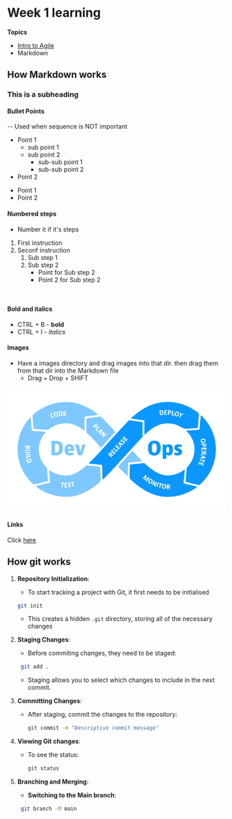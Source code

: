 
# Week 1 learning

**Topics**
* [Intro to Agile](agile/README.md)
* Markdown

##  How Markdown works
### This is a subheading

#### Bullet Points

-- Used when sequence is NOT important

* Point 1
    * sub point 1
    * sub point 2
        * sub-sub point 1
        * sub-sub point 2
* Point 2

- Point 1
- Point 2


#### Numbered steps

- Number it if it's steps

1. First instruction
2. Seconf instruction
    1. Sub step 1
    2. Sub step 2
        * Point for Sub step 2
        * Point 2 for Sub step 2

<br>

#### Bold and italics

* CTRL + B - **bold**
* CTRL + I - *italics*


#### Images

* Have a images directory and drag images into that dir. then drag them from that dir into the Markdown file
    * Drag + Drop + SHIFT

![alt text](images/13429_ILL_DevOpsLoop.png)

#### Links

Click [here](http://google.com)


## How git works

1. **Repository Initialization**:
    - To start tracking a project with Git, it first needs to be initialised
     ```bash
     git init
     ```
    - This creates a hidden `.git` directory, storing all of the necessary changes

2. **Staging Changes**:
   - Before commiting changes, they need to be staged:
    ```bash
     git add .
     ```

   - Staging allows you to select which changes to include in the next commit.

3. **Committing Changes**:
   - After staging, commit the changes to the repository:
     ```bash
     git commit -m "Descriptive commit message"
     ```

4. **Viewing Git changes**:
   - To see the status:
     ```bash
     git status
     ```

5. **Branching and Merging**:
   - **Switching to the Main branch**:
    ```bash
     git branch -M main
     ```
